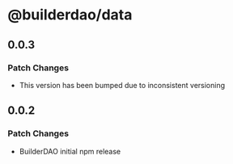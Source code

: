 # @builderdao/data

## 0.0.3

### Patch Changes

- This version has been bumped due to inconsistent versioning

## 0.0.2

### Patch Changes

- BuilderDAO initial npm release
